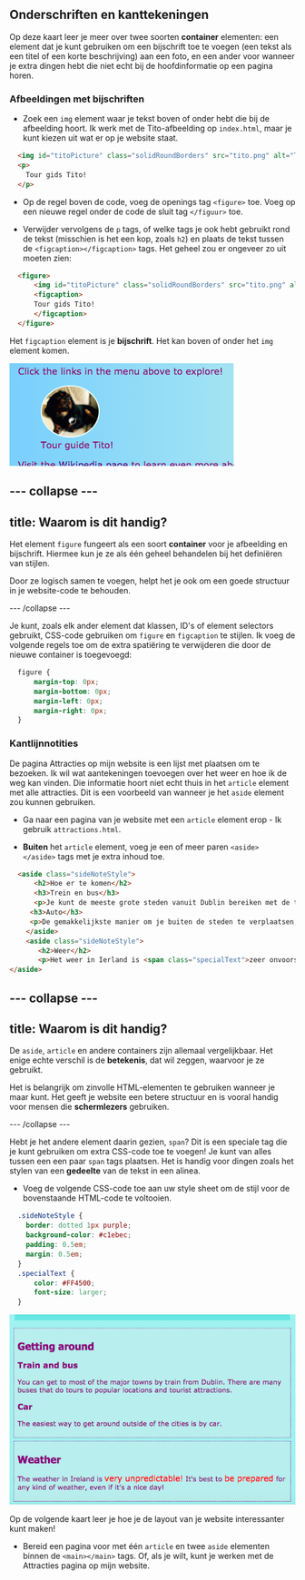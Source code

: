 ## Onderschriften en kanttekeningen

Op deze kaart leer je meer over twee soorten **container** elementen: een element dat je kunt gebruiken om een ​​bijschrift toe te voegen (een tekst als een titel of een korte beschrijving) aan een foto, en een ander voor wanneer je extra dingen hebt die niet echt bij de hoofdinformatie op een pagina horen.

### Afbeeldingen met bijschriften

+ Zoek een `img` element waar je tekst boven of onder hebt die bij de afbeelding hoort. Ik werk met de Tito-afbeelding op `index.html`, maar je kunt kiezen uit wat er op je website staat. 

```html
  <img id="titoPicture" class="solidRoundBorders" src="tito.png" alt="Tito the dog" />          
  <p>
    Tour gids Tito!
  </p>
```

+ Op de regel boven de code, voeg de openings tag `<figure>` toe. Voeg op een nieuwe regel onder de code de sluit tag `</figuur>` toe.

+ Verwijder vervolgens de `p` tags, of welke tags je ook hebt gebruikt rond de tekst (misschien is het een kop, zoals `h2`) en plaats de tekst tussen de `<figcaption></figcaption>` tags. Het geheel zou er ongeveer zo uit moeten zien:

```html
  <figure>
      <img id="titoPicture" class="solidRoundBorders" src="tito.png" alt="Tito the dog" />          
      <figcaption>
      Tour gids Tito!
      </figcaption>
  </figure>
```

Het `figcaption` element is je **bijschrift**. Het kan boven of onder het `img` element komen.

![Picture of Tito with a caption](images/figureAndCaption.png)

## \--- collapse \---

## title: Waarom is dit handig?

Het element `figure` fungeert als een soort **container** voor je afbeelding en bijschrift. Hiermee kun je ze als één geheel behandelen bij het definiëren van stijlen.

Door ze logisch samen te voegen, helpt het je ook om een ​​goede structuur in je website-code te behouden.

\--- /collapse \---

Je kunt, zoals elk ander element dat klassen, ID's of element selectors gebruikt, CSS-code gebruiken om `figure` en `figcaption` te stijlen. Ik voeg de volgende regels toe om de extra spatiëring te verwijderen die door de nieuwe container is toegevoegd:

```css
  figure { 
      margin-top: 0px;
      margin-bottom: 0px;
      margin-left: 0px;
      margin-right: 0px;
  }
```

### Kantlijnnotities

De pagina Attracties op mijn website is een lijst met plaatsen om te bezoeken. Ik wil wat aantekeningen toevoegen over het weer en hoe ik de weg kan vinden. Die informatie hoort niet echt thuis in het `article` element met alle attracties. Dit is een voorbeeld van wanneer je het `aside` element zou kunnen gebruiken.

+ Ga naar een pagina van je website met een `article` element erop - Ik gebruik `attractions.html`.

+ **Buiten** het `article` element, voeg je een of meer paren `<aside> </aside>` tags met je extra inhoud toe.

```html
  <aside class="sideNoteStyle">
      <h2>Hoe er te komen</h2>
      <h3>Trein en bus</h3>
      <p>Je kunt de meeste grote steden vanuit Dublin bereiken met de trein. Er zijn veel tourbussen die je naar populaire locaties en toeristische attracties kunnen brengen. </p>
     <h3>Auto</h3> 
     <p>De gemakkelijkste manier om je buiten de steden te verplaatsen, is met de auto.</p>
    </aside>
    <aside class="sideNoteStyle">
       <h2>Weer</h2>
       <p>Het weer in Ierland is <span class="specialText">zeer onvoorspelbaar!</span> Het is het beste om op elk weertype <span class="specialText">voorbereid te zijn</span>, zelfs als het een mooie dag is!</p>
</aside>
```

## \--- collapse \---

## title: Waarom is dit handig?

De `aside`, `article` en andere containers zijn allemaal vergelijkbaar. Het enige echte verschil is de **betekenis**, dat wil zeggen, waarvoor je ze gebruikt.

Het is belangrijk om zinvolle HTML-elementen te gebruiken wanneer je maar kunt. Het geeft je website een betere structuur en is vooral handig voor mensen die **schermlezers** gebruiken.

\--- /collapse \---

Hebt je het andere element daarin gezien, `span`? Dit is een speciale tag die je kunt gebruiken om extra CSS-code toe te voegen! Je kunt van alles tussen een een paar `span` tags plaatsen. Het is handig voor dingen zoals het stylen van een **gedeelte** van de tekst in een alinea.

+ Voeg de volgende CSS-code toe aan uw style sheet om de stijl voor de bovenstaande HTML-code te voltooien.

```css
  .sideNoteStyle {
    border: dotted 1px purple;
    background-color: #c1ebec;
    padding: 0.5em;
    margin: 0.5em;
  }
  .specialText {
      color: #FF4500;
      font-size: larger;
  }
```

![Additional notes with their own styling](images/asidesStyled.png)

Op de volgende kaart leer je hoe je de layout van je website interessanter kunt maken!

+ Bereid een pagina voor met één `article` en twee `aside` elementen binnen de `<main></main>` tags. Of, als je wilt, kunt je werken met de Attracties pagina op mijn website.